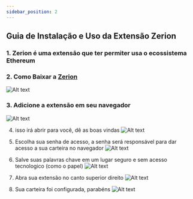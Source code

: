 ```yaml
---
sidebar_position: 2
---
```


 ## Guia de Instalação e Uso da Extensão Zerion
### 1. Zerion é uma extensão que ter permiter usa o ecossistema Ethereum

### 2. Como Baixar a [Zerion](https://zerion.io/download)
![Alt text](../../../../../src/assets/eth-wallet/1.png)

### 3. Adicione a extensão em seu navegador
![Alt text](../../../../../src/assets/eth-wallet/2.png)


4. isso irá abrir para você, dê as boas vindas
![Alt text](../../../../../src/assets/eth-wallet/3.png)


5. Escolha sua senha de acesso, a senha será responsável para dar acesso a sua carteira no navegador
![Alt text](../../../../../src/assets/eth-wallet/4.png)

6. Salve suas palavras chave em um lugar seguro e sem acesso tecnologico (como o papel)
![Alt text](../../../../../src/assets/eth-wallet/5.png)

7.  Abra sua extensão no canto superior direito
![Alt text](../../../../../src/assets/eth-wallet/6.png)

8. Sua carteira foi configurada, parabéns 
![Alt text](../../../../../src/assets/eth-wallet/11.png)
